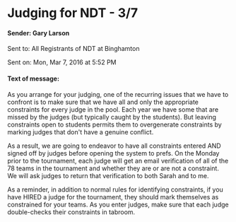# Judging for NDT - 3/7
#### Sender:	Gary Larson
 Sent to:	All Registrants of NDT at Binghamton
 
 Sent on:	Mon, Mar 7, 2016 at 5:52 PM
 
#### Text of message:

 As you arrange for your judging, one of the recurring issues that we have to confront is to make sure that we have all and only the appropriate constraints for every judge in the pool.  Each year we have some that are missed by the judges (but typically caught by the students).  But leaving constraints open to students permits them to overgenerate constraints by marking judges that don't have a genuine conflict.

As a result, we are going to endeavor to have all constraints entered AND signed off by judges before opening the system to prefs.  On the Monday prior to the tournament, each judge will get an email verification of all of the 78 teams in the tournament and whether they are or are not a constraint.  We will ask judges to return that verification to both Sarah and to me.

As a reminder, in addition to normal rules for identifying constraints, if you have HIRED a judge for the tournament, they should mark themselves as constrained for your teams.  As you enter judges, make sure that each judge double-checks their constraints in tabroom.